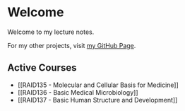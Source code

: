 # Welcome

Welcome to my lecture notes.

For my other projects, visit [my GitHub Page](https://HanchaiN.github.io).

## Active Courses

- [[RAID135 - Molecular and Cellular Basis for Medicine]]
- [[RAID136 - Basic Medical Microbiology]]
- [[RAID137 - Basic Human Structure and Development]]
